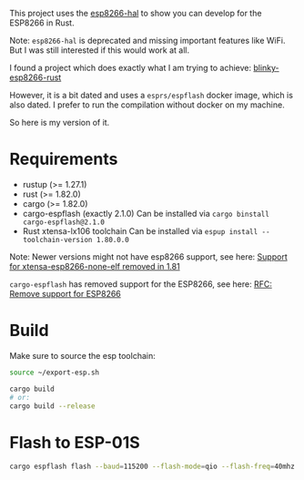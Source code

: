 This project uses the [esp8266-hal](https://github.com/esp-rs/esp8266-hal)
to show you can develop for the ESP8266 in Rust.

Note: `esp8266-hal` is deprecated and missing important features like WiFi.
But I was still interested if this would work at all.

I found a project which does exactly what I am trying to achieve:
[blinky-esp8266-rust](https://github.com/coenraadhuman/blinky-esp8266-rust/)

However, it is a bit dated and uses a `esprs/espflash` docker image,
which is also dated.
I prefer to run the compilation without docker on my machine.

So here is my version of it.

# Requirements

- rustup (>= 1.27.1)
- rust (>= 1.82.0)
- cargo (>= 1.82.0)
- cargo-espflash (exactly 2.1.0)
  Can be installed via `cargo binstall cargo-espflash@2.1.0`
- Rust xtensa-lx106 toolchain
  Can be installed via `espup install --toolchain-version 1.80.0.0`

Note: Newer versions might not have esp8266 support,
see here: [Support for xtensa-esp8266-none-elf removed in 1.81](https://github.com/esp-rs/rust/issues/237)

`cargo-espflash` has removed support for the ESP8266, see here:
[RFC: Remove support for ESP8266](https://github.com/esp-rs/espflash/issues/519)

# Build

Make sure to source the esp toolchain:

```bash
source ~/export-esp.sh
```

```bash
cargo build
# or:
cargo build --release
```

# Flash to ESP-01S

```bash
cargo espflash flash --baud=115200 --flash-mode=qio --flash-freq=40mhz --flash-size=1mb --port=/dev/ttyUSB1 --release --monitor
```
